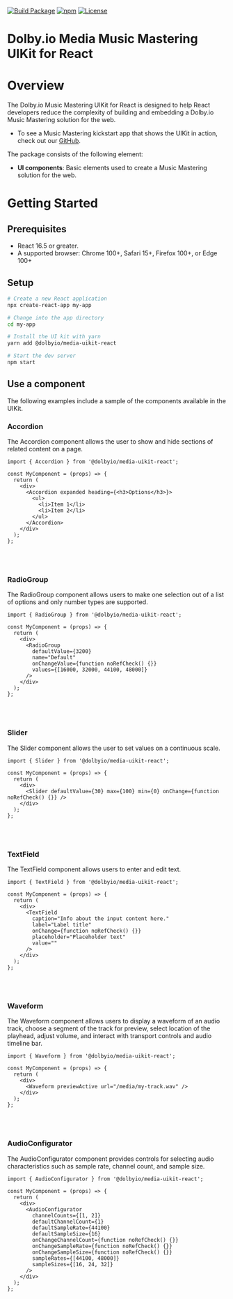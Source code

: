 [![Build Package](https://github.com/DolbyIO/media-uikit-react/actions/workflows/build-package.yml/badge.svg)](https://github.com/DolbyIO/media-uikit-react/actions/workflows/build-package.yml)
[![npm](https://img.shields.io/npm/v/@dolbyio/media-uikit-react)](https://www.npmjs.com/package/@dolbyio/media-uikit-react)
[![License](https://img.shields.io/github/license/DolbyIO/media-uikit-react)](LICENSE)

# Dolby.io Media Music Mastering UIKit for React

# Overview

The Dolby.io Music Mastering UIKit for React is designed to help React developers reduce the complexity of building and embedding a Dolby.io Music Mastering solution for the web.

- To see a Music Mastering kickstart app that shows the UIKit in action, check out our [GitHub](https://github.com/dolbyio-samples/media-app-react-music-mastering).

The package consists of the following element:

- **UI components**: Basic elements used to create a Music Mastering solution for the web.

# Getting Started

## Prerequisites

- React 16.5 or greater.
- A supported browser: Chrome 100+, Safari 15+, Firefox 100+, or Edge 100+

## Setup

```bash
# Create a new React application
npx create-react-app my-app

# Change into the app directory
cd my-app

# Install the UI kit with yarn
yarn add @dolbyio/media-uikit-react

# Start the dev server
npm start
```

## Use a component

The following examples include a sample of the components available in the UIKit.

### **Accordion**

The Accordion component allows the user to show and hide sections of related content on a page.

```tsx
import { Accordion } from '@dolbyio/media-uikit-react';

const MyComponent = (props) => {
  return (
    <div>
      <Accordion expanded heading={<h3>Options</h3>}>
        <ul>
          <li>Item 1</li>
          <li>Item 2</li>
        </ul>
      </Accordion>
    </div>
  );
};
```

<br>
<br>

### **RadioGroup**

The RadioGroup component allows users to make one selection out of a list of options and only number types are supported.

```tsx
import { RadioGroup } from '@dolbyio/media-uikit-react';

const MyComponent = (props) => {
  return (
    <div>
      <RadioGroup
        defaultValue={3200}
        name="Default"
        onChangeValue={function noRefCheck() {}}
        values={[16000, 32000, 44100, 48000]}
      />
    </div>
  );
};
```

<br>
<br>

### **Slider**

The Slider component allows the user to set values on a continuous scale.

```tsx
import { Slider } from '@dolbyio/media-uikit-react';

const MyComponent = (props) => {
  return (
    <div>
      <Slider defaultValue={30} max={100} min={0} onChange={function noRefCheck() {}} />
    </div>
  );
};
```

<br>
<br>

### **TextField**

The TextField component allows users to enter and edit text.

```tsx
import { TextField } from '@dolbyio/media-uikit-react';

const MyComponent = (props) => {
  return (
    <div>
      <TextField
        caption="Info about the input content here."
        label="Label title"
        onChange={function noRefCheck() {}}
        placeholder="Placeholder text"
        value=""
      />
    </div>
  );
};
```

<br>
<br>

### **Waveform**

The Waveform component allows users to display a waveform of an audio track, choose a segment of the track for preview, select location of the playhead, adjust volume, and interact with transport controls and audio timeline bar.

```tsx
import { Waveform } from '@dolbyio/media-uikit-react';

const MyComponent = (props) => {
  return (
    <div>
      <Waveform previewActive url="/media/my-track.wav" />
    </div>
  );
};
```

<br>
<br>

### **AudioConfigurator**

The AudioConfigurator component provides controls for selecting audio characteristics such as sample rate, channel count, and sample size.

```tsx
import { AudioConfigurator } from '@dolbyio/media-uikit-react';

const MyComponent = (props) => {
  return (
    <div>
      <AudioConfigurator
        channelCounts={[1, 2]}
        defaultChannelCount={1}
        defaultSampleRate={44100}
        defaultSampleSize={16}
        onChangeChannelCount={function noRefCheck() {}}
        onChangeSampleRate={function noRefCheck() {}}
        onChangeSampleSize={function noRefCheck() {}}
        sampleRates={[44100, 48000]}
        sampleSizes={[16, 24, 32]}
      />
    </div>
  );
};
```
